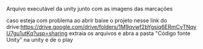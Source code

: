 Arquivo executável da unity junto com as imagens das marcações


caso esteja com problema ao abrir baixe o projeto nesse 
link do drive:https://drive.google.com/drive/folders/1M9qvwf2bYgsiq6ERmCyTNqyU7gu1utKq?usp=sharing 
extraia os arquivos e abra a pasta "Código fonte Unity" na unity e de o play
